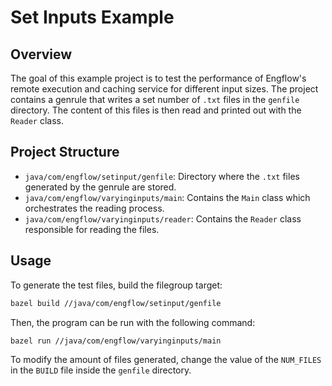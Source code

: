 # Set Inputs Example

## Overview

The goal of this example project is to test the performance of Engflow's remote execution and caching service for different input sizes. The project contains a genrule that writes a set number of `.txt` files in the `genfile` directory. The content of this files is then read and printed out with the `Reader` class.

## Project Structure

- `java/com/engflow/setinput/genfile`: Directory where the `.txt` files generated by the genrule are stored.
- `java/com/engflow/varyinginputs/main`: Contains the `Main` class which orchestrates the reading process.
- `java/com/engflow/varyinginputs/reader`: Contains the `Reader` class responsible for reading the files.

## Usage

To generate the test files, build the filegroup target:
```sh
bazel build //java/com/engflow/setinput/genfile
```

Then, the program can be run with the following command:

```sh
bazel run //java/com/engflow/varyinginputs/main 
```

To modify the amount of files generated, change the value of the `NUM_FILES` in the `BUILD` file inside the `genfile` directory.